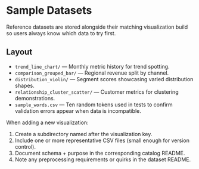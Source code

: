 # Sample Datasets

Reference datasets are stored alongside their matching visualization build so users always know which data to try first.

## Layout
- `trend_line_chart/` — Monthly metric history for trend spotting.
- `comparison_grouped_bar/` — Regional revenue split by channel.
- `distribution_violin/` — Segment scores showcasing varied distribution shapes.
- `relationship_cluster_scatter/` — Customer metrics for clustering demonstrations.
- `sample_words.csv` — Ten random tokens used in tests to confirm validation errors appear when data is incompatible.

When adding a new visualization:
1. Create a subdirectory named after the visualization key.
2. Include one or more representative CSV files (small enough for version control).
3. Document schema + purpose in the corresponding catalog README.
4. Note any preprocessing requirements or quirks in the dataset README.
